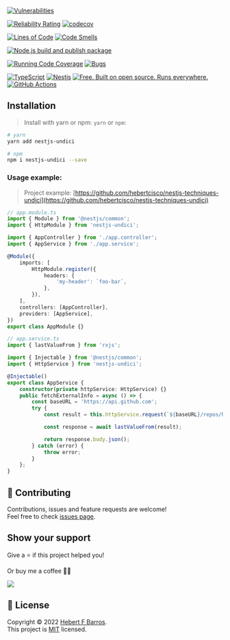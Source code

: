 [![Vulnerabilities](https://sonarcloud.io/api/project_badges/measure?project=hebertcisco_nestjs-undici&metric=vulnerabilities)](https://sonarcloud.io/summary/new_code?id=hebertcisco_nestjs-undici)

[![Reliability Rating](https://sonarcloud.io/api/project_badges/measure?project=hebertcisco_nestjs-undici&metric=reliability_rating)](https://sonarcloud.io/summary/new_code?id=hebertcisco_nestjs-undici)
[![codecov](https://codecov.io/gh/hebertcisco/nestjs-undici/branch/master/graph/badge.svg?token=J79GA9DGDT)](https://codecov.io/gh/hebertcisco/nestjs-undici)

[![Lines of Code](https://sonarcloud.io/api/project_badges/measure?project=hebertcisco_nestjs-undici&metric=ncloc)](https://sonarcloud.io/summary/new_code?id=hebertcisco_nestjs-undici) [![Code Smells](https://sonarcloud.io/api/project_badges/measure?project=hebertcisco_nestjs-undici&metric=code_smells)](https://sonarcloud.io/summary/new_code?id=hebertcisco_nestjs-undici)

[![Node.js build and publish package](https://github.com/hebertcisco/nestjs-undici/actions/workflows/npm-publish.yml/badge.svg)](https://github.com/hebertcisco/nestjs-undici/actions/workflows/npm-publish.yml)

[![Running Code Coverage](https://github.com/hebertcisco/nestjs-undici/actions/workflows/coverage.yml/badge.svg)](https://github.com/hebertcisco/nestjs-undici/actions/workflows/coverage.yml)
[![Bugs](https://sonarcloud.io/api/project_badges/measure?project=hebertcisco_nestjs-undici&metric=bugs)](https://sonarcloud.io/summary/new_code?id=hebertcisco_nestjs-undici)

[![TypeScript](https://img.shields.io/badge/TypeScript-007ACC?style=flat&logo=typescript&logoColor=white)](https://www.typescriptlang.org/)
[![Nestjs](https://img.shields.io/badge/Nestjs-ea2845?style=flat&logo=nestjs&logoColor=white)](https://nestjs.com/)
[![Free. Built on open source. Runs everywhere.](https://img.shields.io/badge/VS_Code-0078D4?style=flat&logo=visual%20studio%20code&logoColor=white)](https://code.visualstudio.com/)
[![GitHub Actions](https://img.shields.io/badge/github%20actions-%232671E5.svg?style=flat&logo=githubactions&logoColor=white)](https://github.com/hebertcisco/nestjs-undici/actions)

## Installation

> Install with yarn or npm: `yarn` or `npm`:

```bash
# yarn
yarn add nestjs-undici
```

```bash
# npm
npm i nestjs-undici --save
```

### Usage example:

> Project example: [https://github.com/hebertcisco/nestjs-techniques-undici](https://github.com/hebertcisco/nestjs-techniques-undici)

```ts
// app.module.ts
import { Module } from '@nestjs/common';
import { HttpModule } from 'nestjs-undici';

import { AppController } from './app.controller';
import { AppService } from './app.service';

@Module({
    imports: [
        HttpModule.register({
            headers: {
                'my-header': `foo-bar`,
            },
        }),
    ],
    controllers: [AppController],
    providers: [AppService],
})
export class AppModule {}

```

```ts
// app.service.ts
import { lastValueFrom } from 'rxjs';

import { Injectable } from '@nestjs/common';
import { HttpService } from 'nestjs-undici';

@Injectable()
export class AppService {
    constructor(private httpService: HttpService) {}
    public fetchExternalInfo = async () => {
        const baseURL = 'https://api.github.com';
        try {
            const result = this.httpService.request(`${baseURL}/repos/hebertcisco/undici`);

            const response = await lastValueFrom(result);

            return response.body.json();
        } catch (error) {
            throw error;
        }
    };
}
```

## 🤝 Contributing

Contributions, issues and feature requests are welcome!<br />Feel free to check [issues page](issues).

## Show your support

Give a ⭐️ if this project helped you!

Or buy me a coffee 🙌🏾

<a href="https://www.buymeacoffee.com/hebertcisco">
    <img src="https://img.buymeacoffee.com/button-api/?text=Buy me a coffee&emoji=&slug=hebertcisco&button_colour=FFDD00&font_colour=000000&font_family=Inter&outline_colour=000000&coffee_colour=ffffff" />
</a>

## 📝 License

Copyright © 2022 [Hebert F Barros](https://github.com/hebertcisco).<br />
This project is [MIT](LICENSE) licensed.
